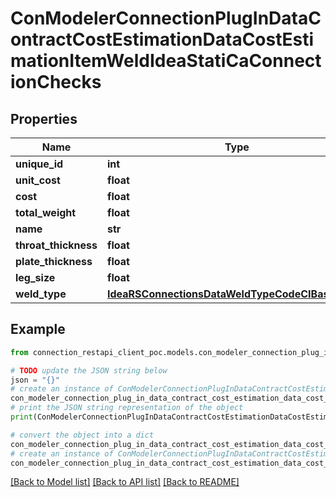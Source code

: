 # ConModelerConnectionPlugInDataContractCostEstimationDataCostEstimationItemWeldIdeaStatiCaConnectionChecks


## Properties

Name | Type | Description | Notes
------------ | ------------- | ------------- | -------------
**unique_id** | **int** |  | [optional] 
**unit_cost** | **float** |  | [optional] 
**cost** | **float** |  | [optional] 
**total_weight** | **float** |  | [optional] 
**name** | **str** |  | [optional] 
**throat_thickness** | **float** |  | [optional] 
**plate_thickness** | **float** |  | [optional] 
**leg_size** | **float** |  | [optional] 
**weld_type** | [**IdeaRSConnectionsDataWeldTypeCodeCIBasicTypes**](IdeaRSConnectionsDataWeldTypeCodeCIBasicTypes.md) |  | [optional] 

## Example

```python
from connection_restapi_client_poc.models.con_modeler_connection_plug_in_data_contract_cost_estimation_data_cost_estimation_item_weld_idea_stati_ca_connection_checks import ConModelerConnectionPlugInDataContractCostEstimationDataCostEstimationItemWeldIdeaStatiCaConnectionChecks

# TODO update the JSON string below
json = "{}"
# create an instance of ConModelerConnectionPlugInDataContractCostEstimationDataCostEstimationItemWeldIdeaStatiCaConnectionChecks from a JSON string
con_modeler_connection_plug_in_data_contract_cost_estimation_data_cost_estimation_item_weld_idea_stati_ca_connection_checks_instance = ConModelerConnectionPlugInDataContractCostEstimationDataCostEstimationItemWeldIdeaStatiCaConnectionChecks.from_json(json)
# print the JSON string representation of the object
print(ConModelerConnectionPlugInDataContractCostEstimationDataCostEstimationItemWeldIdeaStatiCaConnectionChecks.to_json())

# convert the object into a dict
con_modeler_connection_plug_in_data_contract_cost_estimation_data_cost_estimation_item_weld_idea_stati_ca_connection_checks_dict = con_modeler_connection_plug_in_data_contract_cost_estimation_data_cost_estimation_item_weld_idea_stati_ca_connection_checks_instance.to_dict()
# create an instance of ConModelerConnectionPlugInDataContractCostEstimationDataCostEstimationItemWeldIdeaStatiCaConnectionChecks from a dict
con_modeler_connection_plug_in_data_contract_cost_estimation_data_cost_estimation_item_weld_idea_stati_ca_connection_checks_from_dict = ConModelerConnectionPlugInDataContractCostEstimationDataCostEstimationItemWeldIdeaStatiCaConnectionChecks.from_dict(con_modeler_connection_plug_in_data_contract_cost_estimation_data_cost_estimation_item_weld_idea_stati_ca_connection_checks_dict)
```
[[Back to Model list]](../README.md#documentation-for-models) [[Back to API list]](../README.md#documentation-for-api-endpoints) [[Back to README]](../README.md)


